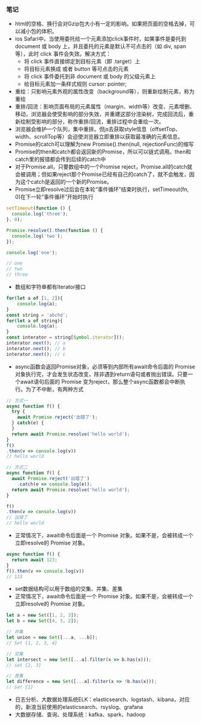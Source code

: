 ### 笔记

- html的空格、换行会对Gzip包大小有一定的影响。如果把页面的空格去掉，可以减小包的体积。
- ios Safari中，当使用委托给一个元素添加click事件时，如果事件是委托到 document 或 body 上，并且委托的元素是默认不可点击的（如 div, span 等），此时 click 事件会失效。解决方式：
    - ​将 click 事件直接绑定到目标​元素（​​即 .target）上
    - 将目标​元素换成 <a> 或者 button 等可点击的​元素
    - ​将 click 事件委托到​​​​​非 document 或 body 的​​父级元素上
    - 给​目标元素加一条样式规则 cursor: pointer;
- 重绘：只影响元素外观的属性改变（background等），则重新绘制元素，称为重绘
- 重排/回流：影响页面布局的元素属性（margin、width等）改变、元素增删、移动，浏览器会使受影响的部分失效，并重建这部分渲染树，完成回流后，重新绘制受影响的部分，称作重排/回流，重排过程中会重绘一次。
- 浏览器会维护一个队列，集中重排。但js去获取style信息（offsetTop、width、scrollTop等）会迫使浏览器立即重排以获取最准确的元素信息。
- Promise的catch可以理解为new Promise().then(null, rejectionFunc)的缩写
- Promise的then和catch都会返回新的Promise，所以可以链式调用。then和catch里的报错都会传到后续的catch中
- 对于Promise.all，只要数组中的一个Promise reject，Promise.all的catch就会被调用；但如果reject那个Promise已经有自己的catch了，就不会触发，因为这个catch是返回的一个新的Promise。
- Promise立即resolve过后会在本轮“事件循环”结束时执行，setTimeout(fn, 0)在下一轮“事件循环”开始时执行
```javascript
setTimeout(function () {
  console.log('three');
}, 0);

Promise.resolve().then(function () {
  console.log('two');
});

console.log('one');

// one
// two
// three
```
- 数组和字符串都有Iterator接口
```javascript
for(let a of [1, 2]){
    console.log(a);
}
const string = 'abchd';
for(let a of string){
    console.log(a);
}
const interator = string[Symbol.iterator]();
interator.next(); // a
interator.next(); // b
interator.next(); // c
```
- async函数会返回Promise对象，必须等到内部所有await命令后面的 Promise 对象执行完，才会发生状态改变，除非遇到return语句或者抛出错误。只要一个await语句后面的 Promise 变为reject，那么整个async函数都会中断执行。为了不中断，有两种方式
```javascript
// 方式一
async function f() {
  try {
    await Promise.reject('出错了');
  } catch(e) {
  }
  return await Promise.resolve('hello world');
}
f()
.then(v => console.log(v))
// hello world

// 方式二
async function f() {
  await Promise.reject('出错了')
    .catch(e => console.log(e));
  return await Promise.resolve('hello world');
}

f()
.then(v => console.log(v))
// 出错了
// hello world
```
- 正常情况下，await命令后面是一个 Promise 对象。如果不是，会被转成一个立即resolve的 Promise 对象。
```javascript
async function f() {
  return await 123;
}
f().then(v => console.log(v))
// 123
```
- set数据结构可以用于数组的交集、并集、差集
- 正常情况下，await命令后面是一个 Promise 对象。如果不是，会被转成一个立即resolve的 Promise 对象。
```javascript
let a = new Set([1, 2, 3]);
let b = new Set([4, 3, 2]);

// 并集
let union = new Set([...a, ...b]);
// Set {1, 2, 3, 4}

// 交集
let intersect = new Set([...a].filter(x => b.has(x)));
// set {2, 3}

// 差集
let difference = new Set([...a].filter(x => !b.has(x)));
// Set {1}
```
- 日志分析、大数据处理系统ELK：elasticsearch、logstash、kibana，对应的，新浪当前使用的elasticsearch、rsyslog、grafana
- 大数据存储、查询、处理系统：kafka、spark、hadoop